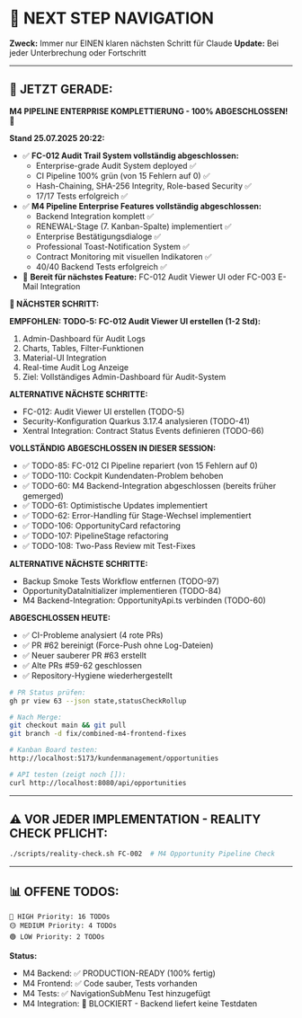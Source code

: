 # 🧭 NEXT STEP NAVIGATION

**Zweck:** Immer nur EINEN klaren nächsten Schritt für Claude
**Update:** Bei jeder Unterbrechung oder Fortschritt

---

## 🎯 JETZT GERADE:

**M4 PIPELINE ENTERPRISE KOMPLETTIERUNG - 100% ABGESCHLOSSEN! 🎉**

**Stand 25.07.2025 20:22:**
- ✅ **FC-012 Audit Trail System vollständig abgeschlossen:**
  - Enterprise-grade Audit System deployed ✅
  - CI Pipeline 100% grün (von 15 Fehlern auf 0) ✅
  - Hash-Chaining, SHA-256 Integrity, Role-based Security ✅
  - 17/17 Tests erfolgreich ✅
- ✅ **M4 Pipeline Enterprise Features vollständig abgeschlossen:**
  - Backend Integration komplett ✅
  - RENEWAL-Stage (7. Kanban-Spalte) implementiert ✅
  - Enterprise Bestätigungsdialoge ✅
  - Professional Toast-Notification System ✅
  - Contract Monitoring mit visuellen Indikatoren ✅
  - 40/40 Backend Tests erfolgreich ✅
- 🚀 **Bereit für nächstes Feature:** FC-012 Audit Viewer UI oder FC-003 E-Mail Integration

**🚀 NÄCHSTER SCHRITT:**

**EMPFOHLEN: TODO-5: FC-012 Audit Viewer UI erstellen (1-2 Std):**
1. Admin-Dashboard für Audit Logs
2. Charts, Tables, Filter-Funktionen
3. Material-UI Integration
4. Real-time Audit Log Anzeige
5. Ziel: Vollständiges Admin-Dashboard für Audit-System

**ALTERNATIVE NÄCHSTE SCHRITTE:**
- FC-012: Audit Viewer UI erstellen (TODO-5)
- Security-Konfiguration Quarkus 3.17.4 analysieren (TODO-41)
- Xentral Integration: Contract Status Events definieren (TODO-66)

**VOLLSTÄNDIG ABGESCHLOSSEN IN DIESER SESSION:**
- ✅ TODO-85: FC-012 CI Pipeline repariert (von 15 Fehlern auf 0)
- ✅ TODO-110: Cockpit Kundendaten-Problem behoben
- ✅ TODO-60: M4 Backend-Integration abgeschlossen (bereits früher gemerged)
- ✅ TODO-61: Optimistische Updates implementiert
- ✅ TODO-62: Error-Handling für Stage-Wechsel implementiert
- ✅ TODO-106: OpportunityCard refactoring  
- ✅ TODO-107: PipelineStage refactoring
- ✅ TODO-108: Two-Pass Review mit Test-Fixes

**ALTERNATIVE NÄCHSTE SCHRITTE:**
- Backup Smoke Tests Workflow entfernen (TODO-97)
- OpportunityDataInitializer implementieren (TODO-84)
- M4 Backend-Integration: OpportunityApi.ts verbinden (TODO-60)

**ABGESCHLOSSEN HEUTE:**
- ✅ CI-Probleme analysiert (4 rote PRs)
- ✅ PR #62 bereinigt (Force-Push ohne Log-Dateien)
- ✅ Neuer sauberer PR #63 erstellt
- ✅ Alte PRs #59-62 geschlossen
- ✅ Repository-Hygiene wiederhergestellt

```bash
# PR Status prüfen:
gh pr view 63 --json state,statusCheckRollup

# Nach Merge:
git checkout main && git pull
git branch -d fix/combined-m4-frontend-fixes

# Kanban Board testen:
http://localhost:5173/kundenmanagement/opportunities

# API testen (zeigt noch []):
curl http://localhost:8080/api/opportunities
```

---

## ⚠️ VOR JEDER IMPLEMENTATION - REALITY CHECK PFLICHT:
```bash
./scripts/reality-check.sh FC-002  # M4 Opportunity Pipeline Check
```

---

## 📊 OFFENE TODOS:
```
🔴 HIGH Priority: 16 TODOs
🟡 MEDIUM Priority: 4 TODOs  
🟢 LOW Priority: 2 TODOs
```

**Status:**
- M4 Backend: ✅ PRODUCTION-READY (100% fertig)
- M4 Frontend: ✅ Code sauber, Tests vorhanden
- M4 Tests: ✅ NavigationSubMenu Test hinzugefügt
- M4 Integration: 🔴 BLOCKIERT - Backend liefert keine Testdaten